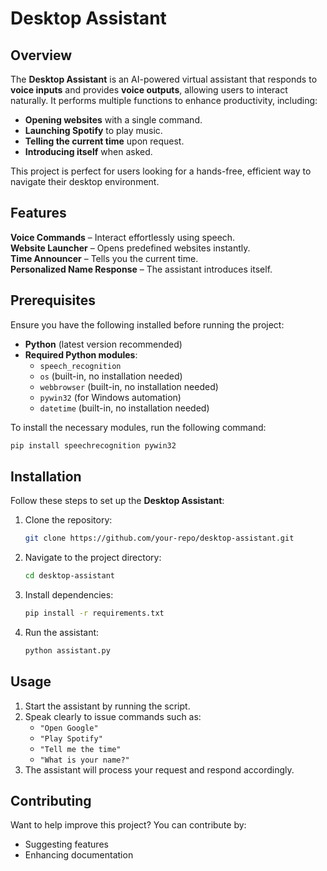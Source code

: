 # Desktop Assistant

## Overview

The **Desktop Assistant** is an AI-powered virtual assistant that responds to **voice inputs** and provides **voice outputs**, allowing users to interact naturally. It performs multiple functions to enhance productivity, including:

- **Opening websites** with a single command.
- **Launching Spotify** to play music.
- **Telling the current time** upon request.
- **Introducing itself** when asked.

This project is perfect for users looking for a hands-free, efficient way to navigate their desktop environment.

## Features

 **Voice Commands** – Interact effortlessly using speech.  
 **Website Launcher** – Opens predefined websites instantly.   
 **Time Announcer** – Tells you the current time.  
 **Personalized Name Response** – The assistant introduces itself.  

## Prerequisites

Ensure you have the following installed before running the project:

- **Python** (latest version recommended)
- **Required Python modules**:
  - `speech_recognition`
  - `os` (built-in, no installation needed)
  - `webbrowser` (built-in, no installation needed)
  - `pywin32` (for Windows automation)
  - `datetime` (built-in, no installation needed)

To install the necessary modules, run the following command:

```bash
pip install speechrecognition pywin32
```

## Installation

Follow these steps to set up the **Desktop Assistant**:

1. Clone the repository:
   ```bash
   git clone https://github.com/your-repo/desktop-assistant.git
   ```
2. Navigate to the project directory:
   ```bash
   cd desktop-assistant
   ```
3. Install dependencies:
   ```bash
   pip install -r requirements.txt
   ```
4. Run the assistant:
   ```bash
   python assistant.py
   ```

## Usage

1. Start the assistant by running the script.
2. Speak clearly to issue commands such as:
   - `"Open Google"`
   - `"Play Spotify"`
   - `"Tell me the time"`
   - `"What is your name?"`
3. The assistant will process your request and respond accordingly.

## Contributing

Want to help improve this project? You can contribute by:
- Suggesting features  
- Enhancing documentation 
